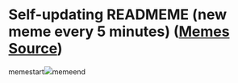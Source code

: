 # Self-updating READMEME (new meme every 5 minutes) ([Memes Source](https://bramses.notion.site/a49c1e962b7646879176ac3b327b6533?v=4d1eda54b170483cb03a40f257231764))

memestart![](https://www.notion.so/image/https%3A%2F%2Fs3-us-west-2.amazonaws.com%2Fsecure.notion-static.com%2F355e2b05-fa5f-4f80-b354-7e96374b35e1%2F43172903-7042-4225-A5FF-D6CC4C70F901.jpeg?table=block&id=bd621ef7-7ee4-4543-b5f4-d1b32aa535bb&cache=v2)memeend

